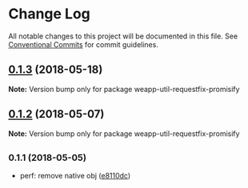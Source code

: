# Change Log

All notable changes to this project will be documented in this file.
See [Conventional Commits](https://conventionalcommits.org) for commit guidelines.

<a name="0.1.3"></a>
## [0.1.3](https://github.com/tolerance-go/weapp-cli/compare/weapp-util-requestfix-promisify@0.1.2...weapp-util-requestfix-promisify@0.1.3) (2018-05-18)




**Note:** Version bump only for package weapp-util-requestfix-promisify

<a name="0.1.2"></a>
## [0.1.2](https://github.com/tolerance-go/weapp-cli/compare/weapp-util-requestfix-promisify@0.1.1...weapp-util-requestfix-promisify@0.1.2) (2018-05-07)




**Note:** Version bump only for package weapp-util-requestfix-promisify

<a name="0.1.1"></a>
## <small>0.1.1 (2018-05-05)</small>

* perf: remove native obj ([e8110dc](https://github.com/tolerance-go/weapp-cli/commit/e8110dc))
